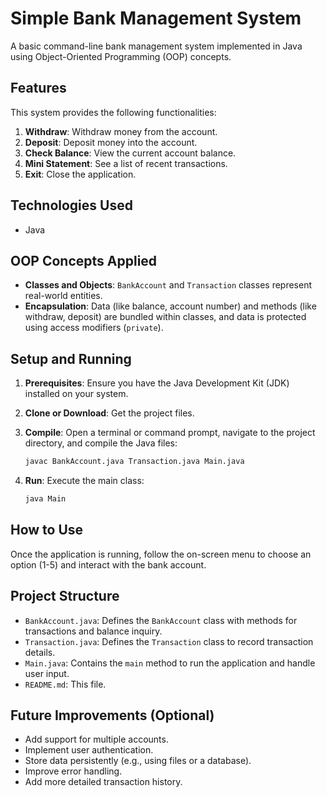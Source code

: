 
# Simple Bank Management System

A basic command-line bank management system implemented in Java using Object-Oriented Programming (OOP) concepts.

## Features

This system provides the following functionalities:

1.  **Withdraw**: Withdraw money from the account.
2.  **Deposit**: Deposit money into the account.
3.  **Check Balance**: View the current account balance.
4.  **Mini Statement**: See a list of recent transactions.
5.  **Exit**: Close the application.

## Technologies Used

*   Java

## OOP Concepts Applied

*   **Classes and Objects**: `BankAccount` and `Transaction` classes represent real-world entities.
*   **Encapsulation**: Data (like balance, account number) and methods (like withdraw, deposit) are bundled within classes, and data is protected using access modifiers (`private`).

## Setup and Running

1.  **Prerequisites**: Ensure you have the Java Development Kit (JDK) installed on your system.
2.  **Clone or Download**: Get the project files.
3.  **Compile**: Open a terminal or command prompt, navigate to the project directory, and compile the Java files:

    ```bash
    javac BankAccount.java Transaction.java Main.java
    ```
4.  **Run**: Execute the main class:

    ```bash
    java Main
    ```

## How to Use

Once the application is running, follow the on-screen menu to choose an option (1-5) and interact with the bank account.

## Project Structure

*   `BankAccount.java`: Defines the `BankAccount` class with methods for transactions and balance inquiry.
*   `Transaction.java`: Defines the `Transaction` class to record transaction details.
*   `Main.java`: Contains the `main` method to run the application and handle user input.
*   `README.md`: This file.

## Future Improvements (Optional)

*   Add support for multiple accounts.
*   Implement user authentication.
*   Store data persistently (e.g., using files or a database).
*   Improve error handling.
*   Add more detailed transaction history.

